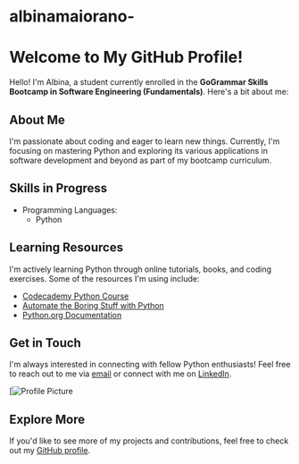 # albinamaiorano-
# Welcome to My GitHub Profile!

Hello! I'm Albina, a student currently enrolled in the **GoGrammar Skills Bootcamp in Software Engineering (Fundamentals)**. Here's a bit about me:

## About Me

I'm passionate about coding and eager to learn new things. Currently, I'm focusing on mastering Python and exploring its various applications in software development and beyond as part of my bootcamp curriculum.

## Skills in Progress

- Programming Languages:
  - Python

## Learning Resources

I'm actively learning Python through online tutorials, books, and coding exercises. Some of the resources I'm using include:

- [Codecademy Python Course](https://www.codecademy.com/learn/learn-python-3)
- [Automate the Boring Stuff with Python](https://automatetheboringstuff.com/)
- [Python.org Documentation](https://docs.python.org/3/)

## Get in Touch

I'm always interested in connecting with fellow Python enthusiasts! Feel free to reach out to me via [email](mailto:albamaiorano@gmail.com) or connect with me on [LinkedIn](http://linkedin.com/in/albina-maiorano-868215153).

[![Profile Picture](https://avatars.githubusercontent.com/u/163044851?v=4)
## Explore More

If you'd like to see more of my projects and contributions, feel free to check out my [GitHub profile](https://github.com/albinamaiorano).

